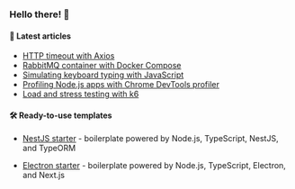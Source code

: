 ### Hello there! 👋

#### :memo: Latest articles
<!-- BLOG-POST-LIST:START -->
- [HTTP timeout with Axios](https://sevic.dev/notes/http-timeout-axios/)
- [RabbitMQ container with Docker Compose](https://sevic.dev/notes/rabbitmq-docker-compose/)
- [Simulating keyboard typing with JavaScript](https://sevic.dev/notes/simulate-keyboard-typing-javascript/)
- [Profiling Node.js apps with Chrome DevTools profiler](https://sevic.dev/notes/profiling-nodejs-chrome-devtools-profiler/)
- [Load and stress testing with k6](https://sevic.dev/notes/load-stress-testing-k6/)
<!-- BLOG-POST-LIST:END -->

#### 🛠️ Ready-to-use templates
- [NestJS starter](https://sevic.dev/nestjs-starter?ref=github) - boilerplate powered by Node.js, TypeScript, NestJS, and TypeORM

- [Electron starter](https://sevic.dev/electron-starter?ref=github) - boilerplate powered by Node.js, TypeScript, Electron, and Next.js
